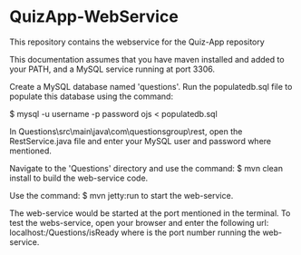 # QuizApp-WebService
This repository contains the webservice for the Quiz-App repository

This documentation assumes that you have maven installed and added to your PATH, and a MySQL service running at port 3306.

Create a MySQL database named 'questions'. Run the populatedb.sql file to populate this database using the command:

$ mysql -u username -p password ojs < populatedb.sql

In Questions\src\main\java\com\questionsgroup\rest, open the RestService.java file and enter your MySQL user and password where mentioned.

Navigate to the 'Questions' directory and use the command:
$ mvn clean install
to build the web-service code.

Use the command:
$ mvn jetty:run
to start the web-service.

The web-service would be started at the port mentioned in the terminal. To test the webs-service, open your browser and enter the following url:
localhost:<port>/Questions/isReady 
where <port> is the port number running the web-service.
